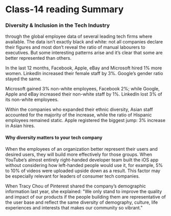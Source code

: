 # Class-14 reading Summary

### Diversity & Inclusion in the Tech Industry

through the global employee data of several leading tech firms where available. The data isn’t exactly black and white: not all companies declare their figures and most don’t reveal the ratio of manual labourers to executives. But some interesting patterns arise and it’s clear that some are better represented than others.

In the last 12 months, Facebook, Apple, eBay and Microsoft hired 1% more women. LinkedIn increased their female staff by 3%. Google’s gender ratio stayed the same.

Microsoft gained 3% non-white employees, Facebook 2%; while Google, Apple and eBay increased their non-white staff by 1%. LinkedIn lost 3% of its non-white employees.

Within the companies who expanded their ethnic diversity, Asian staff accounted for the majority of the increase, while the ratio of Hispanic employees remained static. Apple registered the biggest jump: 3% increase in Asian hires.


#### Why diversity matters to your tech company

When the employees of an organization better represent their users and desired users, they will build more effectively for those groups. When YouTube’s almost entirely right-handed developer team built the iOS app without considering how left-handed people would use it, for example, 5% to 10% of videos were uploaded upside down as a result. This factor may be especially relevant for leaders of consumer tech companies.

When Tracy Chou of Pinterest shared the company’s demographic information last year, she explained: "We only stand to improve the quality and impact of our products if the people building them are representative of the user base and reflect the same diversity of demography, culture, life experiences and interests that makes our community so vibrant."



